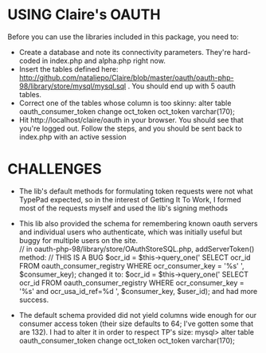 # USING Claire's OAUTH
Before you can use the libraries included in this package, you need to:

* Create a database and note its connectivity parameters.  They're hard-coded in index.php and alpha.php right now.
* Insert the tables defined here:
http://github.com/nataliepo/Claire/blob/master/oauth/oauth-php-98/library/store/mysql/mysql.sql . You should end up with 5 oauth tables.
* Correct one of the tables whose column is too skinny:
   alter table oauth_consumer_token change oct_token oct_token varchar(170);
* Hit http://localhost/claire/oauth in your browser.  You should see that you're logged out.  Follow the steps, and you should be sent back to index.php with an active session



# CHALLENGES

* The lib's default methods for formulating token requests were not what TypePad expected, so in the interest of Getting It To Work, I formed most of the requests myself and used the lib's signing methods

* This lib also provided the schema for remembering known oauth servers and individual users who authenticate, which was initially useful but buggy for multiple users on the site.  
      // in oauth-php-98/library/store/OAuthStoreSQL.php, addServerToken() method:
      // THIS IS A BUG
      $ocr_id = $this->query_one('
         SELECT ocr_id
         FROM oauth_consumer_registry
         WHERE ocr_consumer_key = \'%s\'
         ', $consumer_key);
changed it to:
      $ocr_id = $this->query_one('
         SELECT ocr_id
         FROM oauth_consumer_registry
         WHERE ocr_consumer_key = \'%s\'
         and
         ocr_usa_id_ref=%d
         ', $consumer_key,
         $user_id);
and had more success.

* The default schema provided did not yield columns wide enough for our consumer access token (their size defaults to 64; I've gotten some that are 132).  I had to alter it in order to respect TP's size:
      mysql> alter table oauth_consumer_token change oct_token oct_token varchar(170);
   